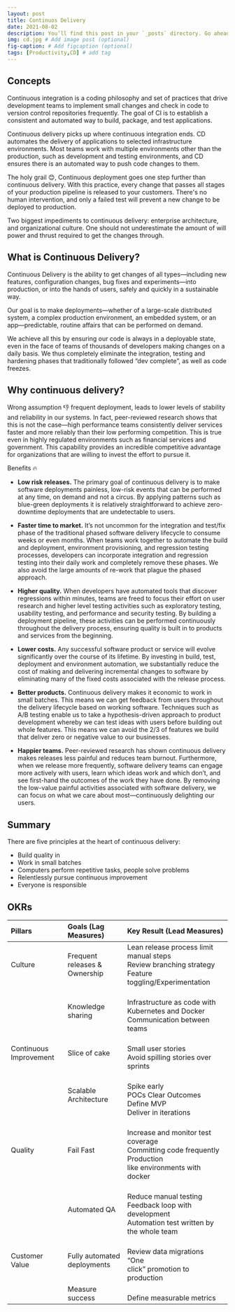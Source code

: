 ```yaml
---
layout: post
title: Continuos Delivery
date: 2021-08-02
description: You’ll find this post in your `_posts` directory. Go ahead and edit it and re-build the site to see your changes. # Add post description (optional)
img: cd.jpg # Add image post (optional)
fig-caption: # Add figcaption (optional)
tags: [Productivity,CD] # add tag
---
```


## Concepts

Continuous integration is a coding philosophy and set of practices that drive development teams to implement small changes and check in code to version control repositories frequently. The goal of CI is to establish a consistent and automated way to build, package, and test applications.  

Continuous delivery picks up where continuous integration ends. CD automates the delivery of applications to selected infrastructure environments. Most teams work with multiple environments other than the production, such as development and testing environments, and CD ensures there is an automated way to push code changes to them.

The holy grail 😊, Continuous deployment goes one step further than continuous delivery. With this practice, every change that passes all stages of your production pipeline is released to your customers. There's no human intervention, and only a failed test will prevent a new change to be deployed to production.

Two biggest impediments to continuous delivery: enterprise architecture, and organizational culture. One should not underestimate the amount of will power and thrust required to get the changes through.

## What is Continuous Delivery?

Continuous Delivery is the ability to get changes of all types—including new features, configuration changes, bug fixes and experiments—into production, or into the hands of users, safely and quickly in a sustainable way.

Our goal is to make deployments—whether of a large-scale distributed system, a complex production environment, an embedded system, or an app—predictable, routine affairs that can be performed on demand.

We achieve all this by ensuring our code is always in a deployable state, even in the face of teams of thousands of developers making changes on a daily basis. We thus completely eliminate the integration, testing and hardening phases that traditionally followed “dev complete”, as well as code freezes.

## Why continuous delivery?

Wrong assumption :-1: frequent deployment, leads to lower levels of stability and reliability in our systems. In fact, peer-reviewed research shows that this is not the case—high performance teams consistently deliver services faster and more reliably than their low performing competition. This is true even in highly regulated environments such as financial services and government. This capability provides an incredible competitive advantage for organizations that are willing to invest the effort to pursue it.

Benefits :fire:

- **Low risk releases.** The primary goal of continuous delivery is to make software deployments painless, low-risk events that can be performed at any time, on demand and not a circus. By applying patterns such as blue-green deployments it is relatively straightforward to achieve zero-downtime deployments that are undetectable to users.

- **Faster time to market.** It’s not uncommon for the integration and test/fix phase of the traditional phased software delivery lifecycle to consume weeks or even months. When teams work together to automate the build and deployment, environment provisioning, and regression testing processes, developers can incorporate integration and regression testing into their daily work and completely remove these phases. We also avoid the large amounts of re-work that plague the phased approach.

- **Higher quality.** When developers have automated tools that discover regressions within minutes, teams are freed to focus their effort on user research and higher level testing activities such as exploratory testing, usability testing, and performance and security testing. By building a deployment pipeline, these activities can be performed continuously throughout the delivery process, ensuring quality is built in to products and services from the beginning.

- **Lower costs.** Any successful software product or service will evolve significantly over the course of its lifetime. By investing in build, test, deployment and environment automation, we substantially reduce the cost of making and delivering incremental changes to software by eliminating many of the fixed costs associated with the release process.

- **Better products.** Continuous delivery makes it economic to work in small batches. This means we can get feedback from users throughout the delivery lifecycle based on working software. Techniques such as A/B testing enable us to take a hypothesis-driven approach to product development whereby we can test ideas with users before building out whole features. This means we can avoid the 2/3 of features we build that deliver zero or negative value to our businesses.

- **Happier teams.** Peer-reviewed research has shown continuous delivery makes releases less painful and reduces team burnout. Furthermore, when we release more frequently, software delivery teams can engage more actively with users, learn which ideas work and which don’t, and see first-hand the outcomes of the work they have done. By removing the low-value painful activities associated with software delivery, we can focus on what we care about most—continuously delighting our users.

## Summary

There are five principles at the heart of continuous delivery:

- Build quality in
- Work in small batches
- Computers perform repetitive tasks, people solve problems
- Relentlessly pursue continuous improvement
- Everyone is responsible

## OKRs

| Pillars | Goals (Lag Measures) | Key Result (Lead Measures) |
| :- | :- | :- |
| Culture |Frequent releases & Ownership| Lean release process limit manual steps <br> Review branching strategy <br> Feature toggling/Experimentation |
||Knowledge sharing| <br> Infrastructure as code with Kubernetes and Docker  <br> Communication between teams |
| Continuous Improvement   |Slice of cake| <br> Small user stories  <br> Avoid spilling stories over sprints   |
||Scalable Architecture| <br> Spike early   <br> POCs Clear Outcomes  <br> Define MVP  <br> Deliver in iterations |
|Quality|Fail Fast| <br> Increase and monitor test coverage  <br> Committing code frequently  <br> Production<br>like environments with docker |
||Automated QA| <br> Reduce manual testing  <br> Feedback loop with development  <br> Automation test written by the whole team |
| Customer Value   | Fully automated deployments   | <br> Review data migrations  <br> “One<br>click” promotion to production |
||Measure success|<br> Define measurable metrics|